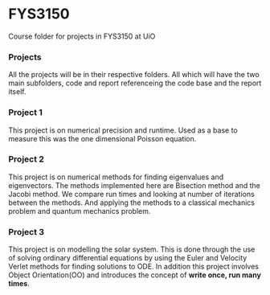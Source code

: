 # FYS3150
Course folder for projects in FYS3150 at UiO

### Projects 
All the projects will be in their respective folders. All which will have the two main subfolders, code and report referenceing the code base and the report itself. 

### Project 1
This project is on numerical precision and runtime. Used as a base to measure this was the one dimensional Poisson equation. 

### Project 2
This project is on numerical methods for finding eigenvalues and eigenvectors. The methods implemented here are Bisection method and the Jacobi method. We compare run times and looking at number of iterations between the methods. And applying the methods to a classical mechanics problem and quantum mechanics problem. 

### Project 3 
This project is on modelling the solar system. This is done through the use of solving ordinary differential equations by using the Euler and Velocity Verlet methods for finding solutions to ODE. In addition this project involves Object Orientation(OO) and introduces the concept of **write once, run many times**. 
